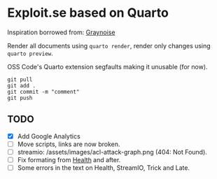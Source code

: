 # Exploit.se based on Quarto
Inspiration borrowed from: [Graynoise](https://www.labs.greynoise.io/grimoire/)

Render all documents using `quarto render`, render only changes using `quarto preview`.

OSS Code's Quarto extension segfaults making it unusable (for now).


```
git pull
git add .
git commit -m "comment"
git push
```


## TODO
- [x] Add Google Analytics
- [ ] Move scripts, links are now broken.
- [ ] streamio: /assets/images/acl-attack-graph.png (404: Not Found).
- [ ] Fix formating from [Health](https://exploit.se/posts/2022-08-24-htb-writeup-health/2022-08-24-htb-writeup-health.html) and after.
- [ ] Some errors in the text on Health, StreamIO, Trick and Late.

